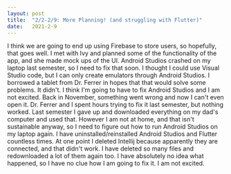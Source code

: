 ```yaml
---
layout: post
title:  "2/2-2/9: More Planning! (and struggling with Flutter)"
date:   2021-2-9
---
```

I think we are going to end up using Firebase to store users, so hopefully, that goes well. I met with Ivy and planned some of the functionality of the app, and she made mock ups of the UI. Android Studios crashed on my laptop last semester, so I need to fix that soon. I thought I could use Visual Studio code, but I can only create emulators through Android Studios. I borrowed a tablet from Dr. Ferrer in hopes that that would solve some problems. It didn't. I think I'm going to have to fix Android Studios and I am not excited. Back in November, something went wrong and now I can't even open it. Dr. Ferrer and I spent hours trying to fix it last semester, but nothing worked. Last semester I gave up and downloaded everything on my dad's computer and used that. However I am not at home, and that isn't sustainable anyway, so I need to figure out how to run Android Studios on my laptop again. I have uninstalled/reinstalled Android Studios and Flutter countless times. At one point I deleted Intellij because apparently they are connected, and that didn't work. I have deleted so many files and redownloaded a lot of them again too. I have absolutely no idea what happened, so I have no clue how I am going to fix it. I am not excited. 
